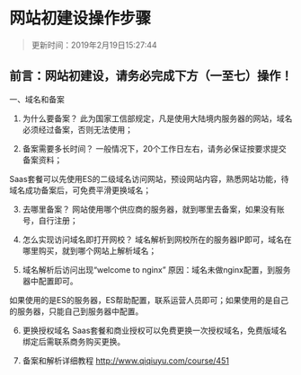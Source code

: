 # 网站初建设操作步骤

> 更新时间：2019年2月19日15:27:44

## 前言：网站初建设，请务必完成下方（一至七）操作！

一、域名和备案
1. 为什么要备案？
此为国家工信部规定，凡是使用大陆境内服务器的网站，域名必须经过备案，否则无法使用；

2. 备案需要多长时间？
一般情况下，20个工作日左右，请务必保证按要求提交备案资料；

Saas套餐可以先使用ES的二级域名访问网站，预设网站内容，熟悉网站功能，待域名成功备案后，可免费平滑更换域名；

3. 去哪里备案？
网站使用哪个供应商的服务器，就到哪里去备案，如果没有账号，自行注册；

4. 怎么实现访问域名即打开网校？
域名解析到网校所在的服务器IP即可，域名在哪里购买，就到哪个网站上解析域名；

5. 域名解析后访问出现“welcome to nginx”
原因：域名未做nginx配置，到服务器中配置即可。

如果使用的是ES的服务器，ES帮助配置，联系运营人员即可；如果使用的是自己的服务器，只能自己到服务器中配置。

6. 更换授权域名
Saas套餐和商业授权可以免费更换一次授权域名，免费版域名绑定后需联系商务购买更换。

7. 备案和解析详细教程
http://www.qiqiuyu.com/course/451

